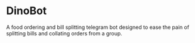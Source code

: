 # DinoBot
A food ordering and bill splitting telegram bot designed to ease the pain of splitting bills and collating orders from a group.
